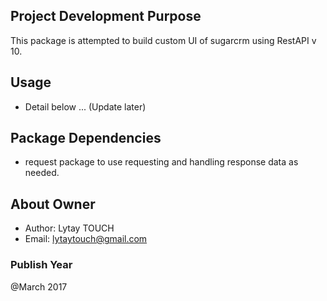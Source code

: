 ## Project Development Purpose
  This package is attempted to build custom UI of sugarcrm using RestAPI v 10.

## Usage
  - Detail below ... (Update later)

## Package Dependencies
  - request package to use requesting and handling response data as needed. 

## About Owner
  - Author: Lytay TOUCH
  - Email: lytaytouch@gmail.com

### Publish Year
  @March 2017
